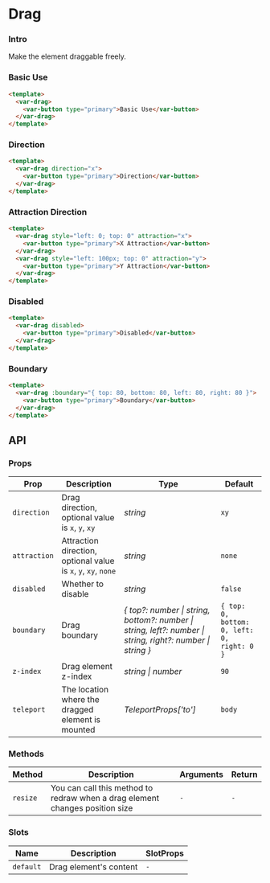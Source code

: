 # Drag

### Intro

Make the element draggable freely.

### Basic Use

```html
<template>
  <var-drag>
    <var-button type="primary">Basic Use</var-button>
  </var-drag>
</template>
```

### Direction

```html
<template>
  <var-drag direction="x">
    <var-button type="primary">Direction</var-button>
  </var-drag>
</template>
```

### Attraction Direction

```html
<template>
  <var-drag style="left: 0; top: 0" attraction="x">
    <var-button type="primary">X Attraction</var-button>
  </var-drag>
  <var-drag style="left: 100px; top: 0" attraction="y">
    <var-button type="primary">Y Attraction</var-button>
  </var-drag>
</template>
```

### Disabled

```html
<template>
  <var-drag disabled>
    <var-button type="primary">Disabled</var-button>
  </var-drag>
</template>
```

### Boundary

```html
<template>
  <var-drag :boundary="{ top: 80, bottom: 80, left: 80, right: 80 }">
    <var-button type="primary">Boundary</var-button>
  </var-drag>
</template>
```

## API

### Props

| Prop | Description   | Type  | Default |
|---------------------|-------------|------|--------------|
| `direction`  | Drag direction, optional value is `x`, `y`, `xy`	 | _string_ | `xy` |
| `attraction`  | Attraction direction, optional value is `x`, `y`, `xy`, `none`	 | _string_ | `none` |
| `disabled`  | Whether to disable | _string_ | `false` |
| `boundary`  | Drag boundary | _{ top?: number \| string, bottom?: number \| string, left?: number \| string, right?: number \| string }_ | `{ top: 0, bottom: 0, left: 0, right: 0 }` |
| `z-index`  | Drag element z-index | _string \| number_ | `90` |
| `teleport`  | The location where the dragged element is mounted | _TeleportProps['to']_ | `body` |

### Methods

| Method   | Description                                                          | Arguments       | Return |
| -------- | -------------------------------------------------------------------- | --------------- | ------ |
| `resize` | You can call this method to redraw when a drag element changes position size | `-`             | `-`    |

### Slots

| Name | Description | SlotProps |
| ----- | -------------- | -------- |
| `default` | Drag element's content | `-` |